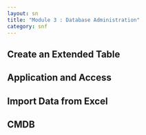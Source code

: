 ```yaml
---
layout: sn
title: "Module 3 : Database Administration"
category: snf
---
```


<h2>Create an Extended Table</h2>
<h2>Application and Access</h2>
<h2>Import Data from Excel</h2>
<h2>CMDB</h2>
